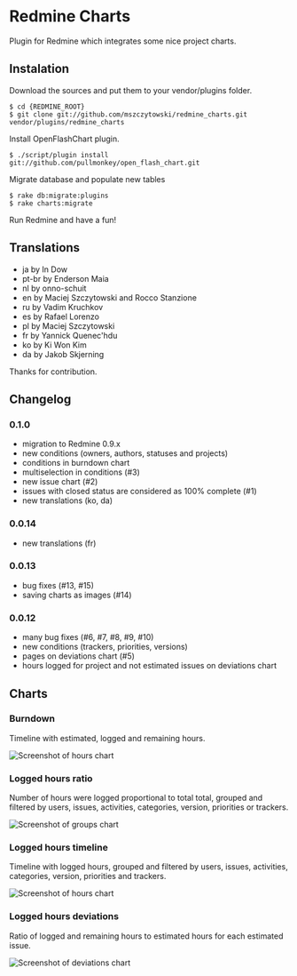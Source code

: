 Redmine Charts
==============

Plugin for Redmine which integrates some nice project charts.

## Instalation

Download the sources and put them to your vendor/plugins folder.

    $ cd {REDMINE_ROOT}
    $ git clone git://github.com/mszczytowski/redmine_charts.git vendor/plugins/redmine_charts

Install OpenFlashChart plugin. 

    $ ./script/plugin install git://github.com/pullmonkey/open_flash_chart.git

Migrate database and populate new tables

    $ rake db:migrate:plugins
    $ rake charts:migrate

Run Redmine and have a fun!

## Translations

- ja by In Dow
- pt-br by Enderson Maia
- nl by onno-schuit
- en by Maciej Szczytowski and Rocco Stanzione
- ru by Vadim Kruchkov
- es by Rafael Lorenzo 
- pl by Maciej Szczytowski
- fr by Yannick Quenec'hdu
- ko by Ki Won Kim
- da by Jakob Skjerning

Thanks for contribution. 

## Changelog

### 0.1.0

- migration to Redmine 0.9.x
- new conditions (owners, authors, statuses and projects)
- conditions in burndown chart
- multiselection in conditions (#3)
- new issue chart (#2)
- issues with closed status are considered as 100% complete (#1)
- new translations (ko, da)

### 0.0.14

- new translations (fr)

### 0.0.13

- bug fixes (#13, #15)
- saving charts as images (#14)

### 0.0.12

- many bug fixes (#6, #7, #8, #9, #10)
- new conditions (trackers, priorities, versions)
- pages on deviations chart (#5)
- hours logged for project and not estimated issues on deviations chart

## Charts

### Burndown

Timeline with estimated, logged and remaining hours.

![Screenshot of hours chart](http://farm4.static.flickr.com/3487/3219872709_03a137e740_o.jpg)

### Logged hours ratio

Number of hours were logged proportional to total total, grouped and filtered by users, issues, activities, categories, version, priorities or trackers.

![Screenshot of groups chart](http://farm4.static.flickr.com/3313/3220723922_64540005a0_o.jpg)

### Logged hours timeline

Timeline with logged hours, grouped and filtered by users, issues, activities, categories, version, priorities and trackers.

![Screenshot of hours chart](http://farm4.static.flickr.com/3112/3220723804_2b274e7e2f_o.jpg)

### Logged hours deviations

Ratio of logged and remaining hours to estimated hours for each estimated issue.

![Screenshot of deviations chart](http://farm4.static.flickr.com/3441/3219872389_4f1d105c1d_o.jpg)
